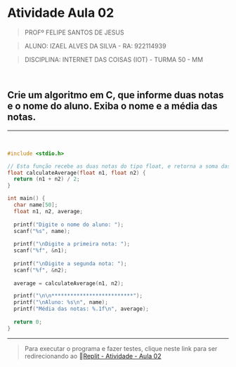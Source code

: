 # Atividade Aula 02

>PROFº FELIPE SANTOS DE JESUS

>ALUNO: IZAEL ALVES DA SILVA - RA: 922114939

>DISCIPLINA: INTERNET DAS COISAS (IOT) - TURMA 50 - MM

<br>

## Crie um algoritmo em C, que informe duas notas e o nome do aluno. Exiba o nome e a média das notas.
<hr>
<br>

```c
#include <stdio.h>

// Esta função recebe as duas notas do tipo float, e retorna a soma das notas no tipo float.
float calculateAverage(float n1, float n2) {
  return (n1 + n2) / 2;
}

int main() {
  char name[50];
  float n1, n2, average;
  
  printf("Digite o nome do aluno: ");
  scanf("%s", name);
  
  printf("\nDigite a primeira nota: ");
  scanf("%f", &n1);
  
  printf("\nDigite a segunda nota: ");
  scanf("%f", &n2);
  
  average = calculateAverage(n1, n2);

  printf("\n\n**************************");
  printf("\nAluno: %s\n", name);
  printf("Média das notas: %.1f\n", average);
  
  return 0;
}
```
<hr>

>Para executar o programa e fazer testes, clique neste link para ser redirecionando ao 🔗[Replit - Atividade - Aula 02](https://replit.com/@IZAELALVES/Internet-das-coisas-atividade-Aula-2#main.c)